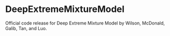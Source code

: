 # DeepExtremeMixtureModel
Official code release for Deep Extreme Mixture Model by Wilson, McDonald, Galib, Tan, and Luo.
